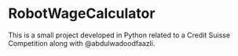 # RobotWageCalculator
This is a small project developed in Python related to a Credit Suisse Competition along with @abdulwadoodfaazli.
